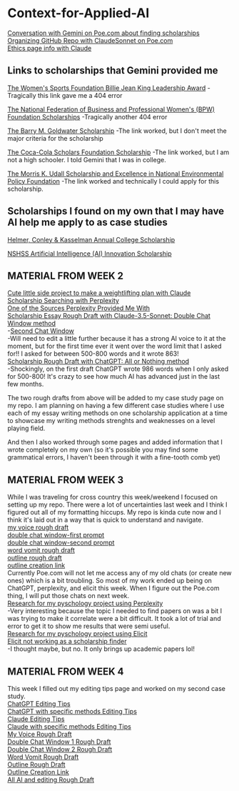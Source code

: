# Context-for-Applied-AI

[Conversation with Gemini on Poe.com about finding scholarships](https://poe.com/s/gfcZ5fYWl6bSu4rMcgUQ)  
[Organizing GitHub Repo with ClaudeSonnet on Poe.com](https://poe.com/s/nXkmCiQ94qICxHHiOQhS)  
[Ethics page info with Claude](https://poe.com/s/yTkKSlK6nr4xvVRn2uqI)  

Links to scholarships that Gemini provided me
---
[The Women's Sports Foundation Billie Jean King Leadership Award](https://www.womenssportsfoundation.org/leadership-awards/)
-Tragically this link gave me a 404 error

[The National Federation of Business and Professional Women's (BPW) Foundation Scholarships](https://www.bpwfoundation.org/scholarships/)
-Tragically another 404 error

[The Barry M. Goldwater Scholarship](https://www.bpwfoundation.org/scholarships/)
-The link worked, but I don't meet the major criteria for the scholarship

[The Coca-Cola Scholars Foundation Scholarship](https://www.coca-colascholarsfoundation.org/)
-The link worked, but I am not a high schooler. I told Gemini that I was in college.

[The Morris K. Udall Scholarship and Excellence in National Environmental Policy Foundation](https://www.udall.gov/)
-The link worked and technically I could apply for this scholarship. 

Scholarships I found on my own that I may have AI help me apply to as case studies
---
[Helmer, Conley & Kasselman Annual College Scholarship](https://www.helmerlegal.com/college-scholarship/)

[NSHSS Artificial Intelligence (AI) Innovation Scholarship](https://www.nshss.org/scholarships/s/nshss-artificial-intelligence-ai-innovation-scholarship/)

## MATERIAL FROM WEEK 2
[Cute little side project to make a weightlifting plan with Claude](https://poe.com/s/XRk4XkoFXFukbnJmmK6h)  
[Scholarship Searching with Perplexity](https://www.perplexity.ai/search/scholarships-for-undergrad-stu-2D_4ABGgRWG1giUGVfP82A#1)  
[One of the Sources Perplexity Provided Me With](https://thescholarshipsystem.com/blog-for-students-families/the-ultimate-list-of-political-science-scholarships/)  
[Scholarship Essay Rough Draft with Claude-3.5-Sonnet: Double Chat Window method](https://poe.com/s/AJDocViUnnh70iQeILxD)  
  -[Second Chat Window](https://poe.com/s/IbuQfjLMRZEBd6digDAk)  
  -Will need to edit a little further because it has a strong AI voice to it at the moment, but for the first time ever it went over the word limit that I asked for!! I asked for between 500-800 words and it wrote 863!  
[Scholarship Rough Draft with ChatGPT: All or Nothing method](https://chatgpt.com/share/9dd5e29c-2b92-4726-b47d-ee8674299e5b)  
  -Shockingly, on the first draft ChatGPT wrote 986 words when I only asked for 500-800! It's crazy to see how much AI has advanced just in the last few months.  

The two rough drafts from above will be added to my case study page on my repo. I am planning on having a few different case studies where I use each of my essay writing methods on one scholarship application at a time to showcase my writing methods strenghts and weaknesses on a level playing field. 

And then I also worked through some pages and added information that I wrote completely on my own (so it's possible you may find some grammatical errors, I haven't been through it with a fine-tooth comb yet)

## MATERIAL FROM WEEK 3
While I was traveling for cross country this week/weekend I focused on setting up my repo. There were a lot of uncertainties last week and I think I figured out all of my formatting hiccups. My repo is kinda cute now and I think it's laid out in a way that is quick to understand and navigate.  
[my voice rough draft](https://chatgpt.com/share/66e7b817-57d4-800f-90f2-ef6437d9f546)  
[double chat window-first prompt](https://chatgpt.com/share/66e7b6b9-94a4-800f-bc4d-dc643ec796a3)  
[double chat window-second prompt](https://chatgpt.com/share/66e7b678-49a8-800f-ae3b-c8abd0f7a4c6)  
[word vomit rough draft](https://chatgpt.com/share/66e7aff3-d2f4-800f-807c-4c5435de4fa2)  
[outline rough draft](https://chatgpt.com/share/66e7b3ca-b504-800f-bb04-c2988408cf1b)  
[outline creation link](https://chatgpt.com/share/66e7b3ff-47a8-800f-8a2e-b1f433782647)  
Currently Poe.com will not let me access any of my old chats (or create new ones) which is a bit troubling. So most of my work ended up being on ChatGPT, perplexity, and elicit this week. When I figure out the Poe.com thing, I will put those chats on next week.  
[Research for my pyschology project using Perplexity](https://www.perplexity.ai/search/college-students-use-reusable-2IgzDUbrTDOPPsar5UpYBg)  
  -Very interesting because the topic I needed to find papers on was a bit  I was trying to make it correlate were a bit difficult. It took a lot of trial and error to get it to show me results that were semi useful.  
[Research for my pyschology project using Elicit](https://elicit.com/notebook/3cbc4ea4-981e-4c8d-a444-65aa397e984a)  
[Elicit not working as a scholarship finder](https://elicit.com/notebook/c77ebd2a-83c9-4da1-bb6f-89e7c4257025)  
  -I thought maybe, but no. It only brings up academic papers lol!  

## MATERIAL FROM WEEK 4  
This week I filled out my editing tips page and worked on my second case study.    
[ChatGPT Editing Tips](https://chatgpt.com/share/66f0b8f9-1fd4-800f-9ee8-96bd12b8dafe)  
[ChatGPT with specific methods Editing Tips](https://chatgpt.com/share/66f0b91e-c5e8-800f-a510-916c50278ba3)  
[Claude Editing Tips](https://poe.com/s/fQwY9cG06d7AaeioaX7z)  
[Claude with specific methods Editing Tips](https://poe.com/s/mqLWYFR3JEMB3JoxLW0Q)  
[My Voice Rough Draft](https://poe.com/s/HGv2Xhq6L0a80OUPmK7y)  
[Double Chat Window 1 Rough Draft](https://poe.com/s/pxjQJaGMIp3hOP0dKfn4)  
[Double Chat Window 2 Rough Draft](https://poe.com/s/ZBt208vPL3zKjv21ma01)  
[Word Vomit Rough Draft](https://poe.com/s/aOCvA84xE2kaHFRZLb1z)  
[Outline Rough Draft](https://poe.com/s/Zz4G95OBoSadlukUJBCm)  
[Outline Creation Link](https://poe.com/s/cbIpfDGd8mkUOlzs0Hee)  
[All AI and editing Rough Draft](https://poe.com/s/gvGaCCIPkwey7KBQuzhF)  


